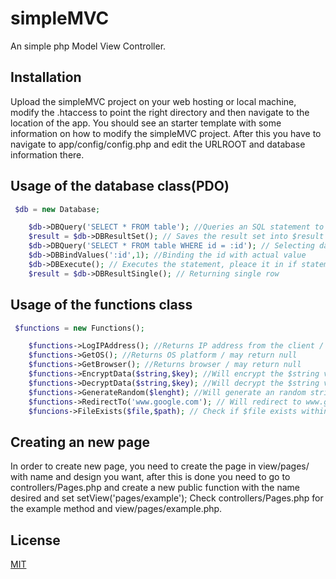 # simpleMVC
An simple php Model View Controller.

## Installation

Upload the simpleMVC project on your web hosting or local machine, modify the .htaccess to point the right directory and then navigate to the location of the app. You should see an starter template with some information on how to modify the simpleMVC project. 
After this you have to navigate to app/config/config.php and edit the URLROOT and database information there.

## Usage of the database class(PDO)
```php
 $db = new Database;

    $db->DBQuery('SELECT * FROM table'); //Queries an SQL statement to the database
    $result = $db->DBResultSet(); // Saves the result set into $result variable
    $db->DBQuery('SELECT * FROM table WHERE id = :id'); // Selecting data with prepared statement
    $db->DBBindValues(':id',1); //Binding the id with actual value
    $db->DBExecute(); // Executes the statement, pleace it in if statement to check for true or false.
    $result = $db->DBResultSingle(); // Returning single row
```

## Usage of the functions class
```php
 $functions = new Functions();

    $functions->LogIPAddress(); //Returns IP address from the client / may return null
    $functions->GetOS(); //Returns OS platform / may return null
    $functions->GetBrowser(); //Returns browser / may return null
    $functions->EncryptData($string,$key); //Will encrypt the $string variable with the $key variable / WARNING: This is not 100% safe encryption, do not use for sensitive data.
    $functions->DecryptData($string,$key); //Will decrypt the $string variable with $key variable/ WARNING: If the $key variable is not the right one used to encrypt - will throw error.
    $functions->GenerateRandom($lenght); //Will generate an random string(letters and numbers) with the lenght specified. Modify $characters if you want only letters or numbers.
    $functions->RedirectTo('www.google.com'); // Will redirect to www.google.com
    $funcions->FileExists($file,$path); // Check if $file exists within $path
```

## Creating an new page

In order to create new page, you need to create the page in view/pages/ with name and design you want, after this is done you need to go to controllers/Pages.php and create a new public function with the name desired and set setView('pages/example');
Check controllers/Pages.php for the example method and view/pages/example.php. 

## License
[MIT](https://choosealicense.com/licenses/mit/)
